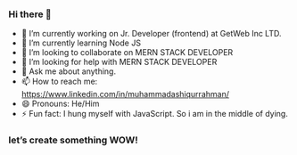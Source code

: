 ### Hi there 👋

- 🔭 I’m currently working on Jr. Developer (frontend) at GetWeb Inc LTD.
- 🌱 I’m currently learning Node JS
- 👯 I’m looking to collaborate on MERN STACK DEVELOPER
- 🤔 I’m looking for help with MERN STACK DEVELOPER
- 💬 Ask me about anything.
- 📫 How to reach me: https://www.linkedin.com/in/muhammadashiqurrahman/ 
- 😄 Pronouns: He/Him
- ⚡ Fun fact: I hung myself with JavaScript. So i am in the middle of dying. 


### let’s create something WOW!